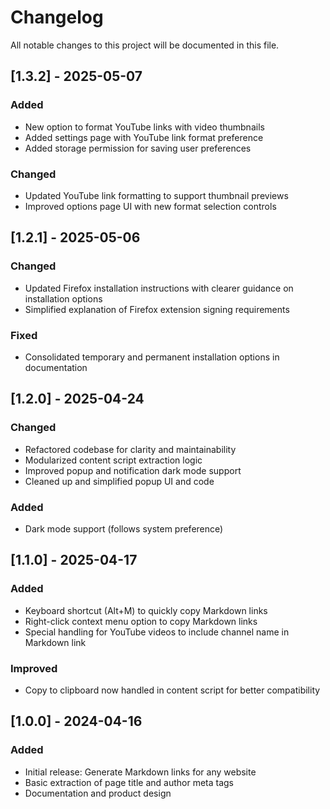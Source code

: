 # Changelog

All notable changes to this project will be documented in this file.

## [1.3.2] - 2025-05-07

### Added

- New option to format YouTube links with video thumbnails
- Added settings page with YouTube link format preference
- Added storage permission for saving user preferences

### Changed

- Updated YouTube link formatting to support thumbnail previews
- Improved options page UI with new format selection controls

## [1.2.1] - 2025-05-06

### Changed

- Updated Firefox installation instructions with clearer guidance on installation options
- Simplified explanation of Firefox extension signing requirements

### Fixed

- Consolidated temporary and permanent installation options in documentation

## [1.2.0] - 2025-04-24

### Changed

- Refactored codebase for clarity and maintainability
- Modularized content script extraction logic
- Improved popup and notification dark mode support
- Cleaned up and simplified popup UI and code

### Added

- Dark mode support (follows system preference)

## [1.1.0] - 2025-04-17

### Added

- Keyboard shortcut (Alt+M) to quickly copy Markdown links
- Right-click context menu option to copy Markdown links
- Special handling for YouTube videos to include channel name in Markdown link

### Improved

- Copy to clipboard now handled in content script for better compatibility

## [1.0.0] - 2024-04-16

### Added

- Initial release: Generate Markdown links for any website
- Basic extraction of page title and author meta tags
- Documentation and product design
